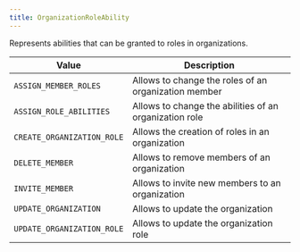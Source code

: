 ```yaml
---
title: OrganizationRoleAbility
---
```


Represents abilities that can be granted to roles in organizations.

| Value | Description |
|-------|-------------|
| `ASSIGN_MEMBER_ROLES` | Allows to change the roles of an organization member |
| `ASSIGN_ROLE_ABILITIES` | Allows to change the abilities of an organization role |
| `CREATE_ORGANIZATION_ROLE` | Allows the creation of roles in an organization |
| `DELETE_MEMBER` | Allows to remove members of an organization |
| `INVITE_MEMBER` | Allows to invite new members to an organization |
| `UPDATE_ORGANIZATION` | Allows to update the organization |
| `UPDATE_ORGANIZATION_ROLE` | Allows to update the organization role |
